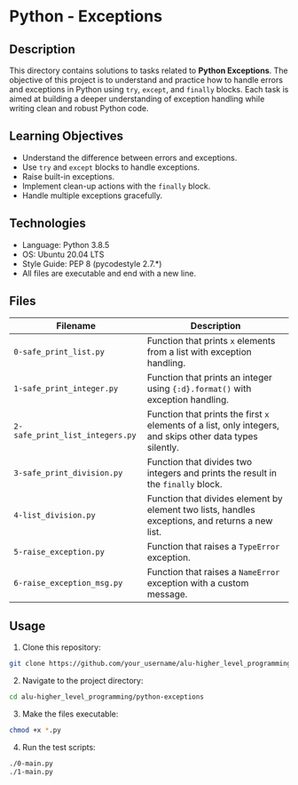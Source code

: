 # Python - Exceptions

## Description

This directory contains solutions to tasks related to **Python Exceptions**. The objective of this project is to understand and practice how to handle errors and exceptions in Python using `try`, `except`, and `finally` blocks. Each task is aimed at building a deeper understanding of exception handling while writing clean and robust Python code.

## Learning Objectives

- Understand the difference between errors and exceptions.
- Use `try` and `except` blocks to handle exceptions.
- Raise built-in exceptions.
- Implement clean-up actions with the `finally` block.
- Handle multiple exceptions gracefully.

## Technologies

- Language: Python 3.8.5
- OS: Ubuntu 20.04 LTS
- Style Guide: PEP 8 (pycodestyle 2.7.\*)
- All files are executable and end with a new line.

## Files

| Filename                        | Description                                                                                                |
| ------------------------------- | ---------------------------------------------------------------------------------------------------------- |
| `0-safe_print_list.py`          | Function that prints `x` elements from a list with exception handling.                                     |
| `1-safe_print_integer.py`       | Function that prints an integer using `{:d}.format()` with exception handling.                             |
| `2-safe_print_list_integers.py` | Function that prints the first `x` elements of a list, only integers, and skips other data types silently. |
| `3-safe_print_division.py`      | Function that divides two integers and prints the result in the `finally` block.                           |
| `4-list_division.py`            | Function that divides element by element two lists, handles exceptions, and returns a new list.            |
| `5-raise_exception.py`          | Function that raises a `TypeError` exception.                                                              |
| `6-raise_exception_msg.py`      | Function that raises a `NameError` exception with a custom message.                                        |

## Usage

1. Clone this repository:

```bash
git clone https://github.com/your_username/alu-higher_level_programming.git
```

2. Navigate to the project directory:

```bash
cd alu-higher_level_programming/python-exceptions
```

3. Make the files executable:

```bash
chmod +x *.py
```

4. Run the test scripts:

```bash
./0-main.py
./1-main.py
```


